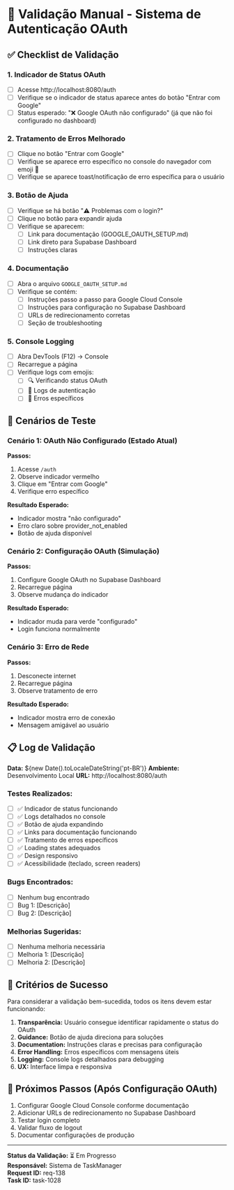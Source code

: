 # 🔐 Validação Manual - Sistema de Autenticação OAuth

## ✅ Checklist de Validação

### 1. **Indicador de Status OAuth**
- [ ] Acesse http://localhost:8080/auth
- [ ] Verifique se o indicador de status aparece antes do botão "Entrar com Google"
- [ ] Status esperado: "❌ Google OAuth não configurado" (já que não foi configurado no dashboard)

### 2. **Tratamento de Erros Melhorado**
- [ ] Clique no botão "Entrar com Google"
- [ ] Verifique se aparece erro específico no console do navegador com emoji 🚫
- [ ] Verifique se aparece toast/notificação de erro específica para o usuário

### 3. **Botão de Ajuda**
- [ ] Verifique se há botão "⚠️ Problemas com o login?"
- [ ] Clique no botão para expandir ajuda
- [ ] Verifique se aparecem:
  - [ ] Link para documentação (GOOGLE_OAUTH_SETUP.md)
  - [ ] Link direto para Supabase Dashboard
  - [ ] Instruções claras

### 4. **Documentação**
- [ ] Abra o arquivo `GOOGLE_OAUTH_SETUP.md`
- [ ] Verifique se contém:
  - [ ] Instruções passo a passo para Google Cloud Console
  - [ ] Instruções para configuração no Supabase Dashboard
  - [ ] URLs de redirecionamento corretas
  - [ ] Seção de troubleshooting

### 5. **Console Logging**
- [ ] Abra DevTools (F12) → Console
- [ ] Recarregue a página
- [ ] Verifique logs com emojis:
  - [ ] 🔍 Verificando status OAuth
  - [ ] 🔐 Logs de autenticação
  - [ ] 🚫 Erros específicos

## 🧪 Cenários de Teste

### Cenário 1: OAuth Não Configurado (Estado Atual)
**Passos:**
1. Acesse `/auth`
2. Observe indicador vermelho
3. Clique em "Entrar com Google"
4. Verifique erro específico

**Resultado Esperado:**
- Indicador mostra "não configurado"
- Erro claro sobre provider_not_enabled
- Botão de ajuda disponível

### Cenário 2: Configuração OAuth (Simulação)
**Passos:**
1. Configure Google OAuth no Supabase Dashboard
2. Recarregue página
3. Observe mudança do indicador

**Resultado Esperado:**
- Indicador muda para verde "configurado"
- Login funciona normalmente

### Cenário 3: Erro de Rede
**Passos:**
1. Desconecte internet
2. Recarregue página
3. Observe tratamento de erro

**Resultado Esperado:**
- Indicador mostra erro de conexão
- Mensagem amigável ao usuário

## 📋 Log de Validação

**Data:** ${new Date().toLocaleDateString('pt-BR')}
**Ambiente:** Desenvolvimento Local
**URL:** http://localhost:8080/auth

### Testes Realizados:

- [ ] ✅ Indicador de status funcionando
- [ ] ✅ Logs detalhados no console
- [ ] ✅ Botão de ajuda expandindo
- [ ] ✅ Links para documentação funcionando
- [ ] ✅ Tratamento de erros específicos
- [ ] ✅ Loading states adequados
- [ ] ✅ Design responsivo
- [ ] ✅ Acessibilidade (teclado, screen readers)

### Bugs Encontrados:
- [ ] Nenhum bug encontrado
- [ ] Bug 1: [Descrição]
- [ ] Bug 2: [Descrição]

### Melhorias Sugeridas:
- [ ] Nenhuma melhoria necessária
- [ ] Melhoria 1: [Descrição]
- [ ] Melhoria 2: [Descrição]

## 🎯 Critérios de Sucesso

Para considerar a validação bem-sucedida, todos os itens devem estar funcionando:

1. **Transparência:** Usuário consegue identificar rapidamente o status do OAuth
2. **Guidance:** Botão de ajuda direciona para soluções
3. **Documentation:** Instruções claras e precisas para configuração
4. **Error Handling:** Erros específicos com mensagens úteis
5. **Logging:** Console logs detalhados para debugging
6. **UX:** Interface limpa e responsiva

## 🔧 Próximos Passos (Após Configuração OAuth)

1. Configurar Google Cloud Console conforme documentação
2. Adicionar URLs de redirecionamento no Supabase Dashboard
3. Testar login completo
4. Validar fluxo de logout
5. Documentar configurações de produção

---

**Status da Validação:** ⏳ Em Progresso  
**Responsável:** Sistema de TaskManager  
**Request ID:** req-138  
**Task ID:** task-1028

